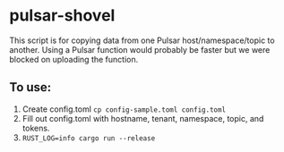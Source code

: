 # pulsar-shovel

This script is for copying data from one Pulsar host/namespace/topic to another. Using a Pulsar function would probably be faster but we were blocked on uploading the function.

## To use:
1. Create config.toml
`cp config-sample.toml config.toml`
2. Fill out config.toml with hostname, tenant, namespace, topic, and tokens.
3. `RUST_LOG=info cargo run --release`